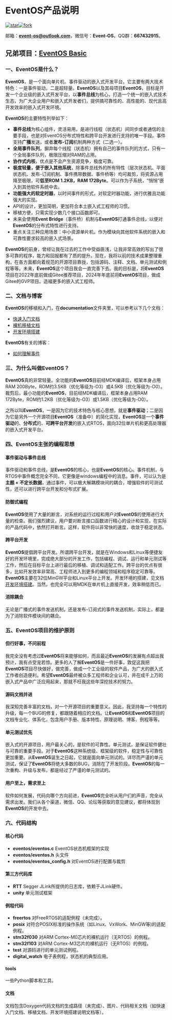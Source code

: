 # EventOS产品说明

<a href='https://gitee.com/event-os/eventos/stargazers'><img src='https://gitee.com/event-os/eventos/badge/star.svg?theme=dark' alt='star'></img></a><a href='https://gitee.com/event-os/eventos/members'><img src='https://gitee.com/event-os/eventos/badge/fork.svg?theme=dark' alt='fork'></img></a>

邮箱：**event-os@outlook.com**，微信号：**Event-OS**，QQ群：**667432915**。

兄弟项目：[EventOS Basic](https://gitee.com/event-os/eventos-basic.git)
-------
### 一、EventOS是什么？
**EventOS**，是一个面向单片机、事件驱动的嵌入式开发平台。它主要有两大技术特色：一是事件驱动，二是超轻量。**EventOS**以及其母项目**EventOS**，目标是开发一个企业级的嵌入式开发平台，以**事件总线**为核心，打造一个统一的嵌入式技术生态，为广大企业用户和嵌入式开发者们，提供搞可靠性的、高性能的、现代且高开发效率的嵌入式开发环境。

**EventOS**的主要特性列举如下：
+ **事件总线**为核心组件，灵活易用，是进行线程（状态机）间同步或者通信的主要手段，也是对EventOS分布式特性和跨平台开发进行支持的唯一手段。事件支持**广播**发送，或者**发布-订阅**机制两种方式（二选一）。
+ **全局事件队列**，摒弃每个线程（状态机）拥有自己的事件队列的方式，只有一个全局事件队列，极限压缩对RAM的占用。
+ **协作式内核**，优点是不会产生资源竞争，极度可靠。
+ **极度轻量，便于嵌入其他系统**，除事件总线外的所有特性（层次状态机、平面状态机、发布-订阅机制、事件携带数据、事件桥等）均可裁剪，将资源占用降至极限，可**低至ROM 1.2KB，RAM 172Byte**。可以作为子系统，“悄悄”嵌入到其他软件系统中去。
+ **功能强大的软定时器**，以时间事件的形式，对软定时器功能，进行优雅且功能强大的实现。
+ API的设计，更加简明，更加符合本土嵌入式工程师的习惯。
+ 移植方便，只需实现少数几个接口函数即可。
+ 未来会使用**Event Bridge**（事件桥）机制与**EventOS**打通事件总线，以便对**EventOS**的分布式特性进行支持。
+ 重点关注三种应用场景：中小资源单片机，作为模块向其他软件系统的嵌入和可靠性要求较高的嵌入式场景。

**EventOS**的前身，曾经让我在过去的工作中受益匪浅，让我非常高效的写出了很多可靠的程序，能力和回报都有了质的提升。现在，我将以前的技术成果整理重构，在各方面都向着规范的开源项目靠拢，包括源码、注释、文档、单元测试和例程等等。未来，**EventOS**这个项目我会一直完善下去。我的目标是，将**EventOS**项目在2022年底前做成Gitee推荐项目，2024年年底前将**EventOS**项目，做成Gitee的GVP项目。造福更多的嵌入式工程师。

### 二、文档与博客
**EventOS**的移植和入门，在**documentation**文件夹里，可以参考以下几个文档：
+ [快速入门文档](/documentation/UM-02-001-QuickStart.md)
+ [裸机移植文档](/documentation/UM-02-002-PortMetal.md)
+ [开发环境搭建](/documentation/UM-02-003-DevEnv.md)

**EventOS**有关的博客：
+ [如何理解事件](/blog/如何理解事件.md)

### 三、为什么叫做EventOS？
**EventOS**真的非常轻量。全功能的**EventOS**目前经MDK编译后，框架本身占用RAM 200Byte，ROM约3.5KB（优化等级为-O3）或4.5KB（优化等级为-O0）。裁剪后，最小功能的**EventOS**，目前经MDK编译后，框架本身占用RAM 172Byte，ROM约1.2KB（优化等级为-O3）或1.5KB（优化等级为-O0）。

之所以叫**EventOS**，一是因为它的技术特色与核心思想，就是**事件驱动**；二是因为它是另外一个开源项目**EventOS**（准备中）的简化实现，**EventOS**是一个**事件驱动**的、**分布式**的、**可跨平台开发**的嵌入式RTOS，面向32位单片机和更高处理器的嵌入式开发平台。

### 四、EventOS主张的编程思想
#### **事件驱动**与**事件总线**
事件驱动和事件总线，是**EventOS**的核心，也是**EventOS**的核心。事件机制，与RTOS中事件概念完全不同，它更像是windows编程中的消息。事件，可以认为是**主题 + 不定长数据**，通过事件，可以极大解耦模块间的耦合，增强软件的可测试性，还可以进行跨平台开发和分布式扩展。

#### **防御式编程**
**EventOS**使用了大量的断言，对系统的运行过程和用户对**EventOS**的使用进行大量的检查。我们强烈建议，用户要对断言接口函数进行精心的设计和实现，在实际的产品代码中，依然打开断言。这样，软件将以非常快的速度，收敛于稳定状态。

#### **跨平台开发**
**EventOS**提倡跨平台开发。所谓跨平台开发，就是在Windows和Linux等便捷友好的开发环境里，完成绝大部分的开发工作，包括编程、调试、运行和单元测试等工作，然后在目标平台上进行最后的移植、调试和适配工作。跨平台的优点有很多，比如开发效率非常高、工程师进入到更多的编程领域和程序稳定可靠等。**EventOS**主要在32位MinGW平台和Linux平台上开发。开发环境的搭建，见文档[开发环境搭建](/documentation/UM-02-003-DevEnv.md)。当然，也完全可以用MDK在单片机上直接开发，效率稍低而已。

#### **消除耦合**

无论是广播式的事件发送机制，还是发布-订阅式的事件发送机制，实际上，都是为了消除软件模块间的耦合。

### 五、EventOS项目的维护原则
#### 但行好事，不问前程

我完全没有考虑过**EventOS**将来能够如何，而且最近**EventOS**的发展有点超出我预计，我有点受宠若惊。更多的人了解**EventOS**是一件好事，敦促这我把**EventOS**项目尽快做好，做完善，做成一个工业级的软件产品，为广大的嵌入式工作者创造便利。希望**EventOS**最终被众多工程师和企业认可，并在成千上万的嵌入式产品中广泛应用起来，那就不枉我这些年深挖技术的努力。

#### 源码文档并进
我深知完善丰富的文档，对一个开源项目的重要意义。因此，我坚持每一个特性的升级，每一个BUG的修复，都跟随着相应的文档。让**EventOS**和**EventOS**项目的文档专业化、体系化，包含用户手册、版本特性、原理说明、博客、例程等等。

#### 单元测试优先
嵌入式的开源项目，用户最关心的，是软件的可靠性。单元测试，是保证软件健壮与可靠的重要手段。对于**EventOS**这种系统级、框架级的软件，稳定性与可靠性更加重要。从**EventOS**诞生之日起，它就是面向单元测试的。详尽而严谨的单元测试，保证了**EventOS**将绝大多数的BUG，消除在了开发阶段。**EventOS**的每一次重构、升级与发布，都是经过了严谨的单元测试的。

#### 用户至上，需求至上
软件如何发展，代码向哪个方向前进，**EventOS**完全听从用户们的声音，完全从需求出发。我们从各个渠道，微信、QQ、论坛等获取的意见建议，都将体现到**EventOS**的开发中去。

### 六、代码结构
#### **核心代码**
+ **eventos/eventos.c** EventOS状态机框架的实现
+ **eventos/eventos.h** 头文件
+ **eventos/eventos_config.h** 对EventOS进行配置与裁剪

#### **第三方代码库**
+ **RTT** Segger JLink所提供的日志库，依赖于JLink硬件。
+ **unity** 单元测试框架

#### **例程代码**
+ **freertos** 对FreeRTOS的适配例程（未完成）。
+ **posix** 对符合POSIX标准的操作系统（如Linux、VxWork、MinGW等)的适配例程。
+ **stm32f030** 对ARM Cortex-M0芯片的裸机运行（无RTOS）的例程。
+ **stm32f103** 对ARM Cortex-M3芯片的裸机运行（无RTOS）的例程。
+ **test** 对源码进行的单元测试例程。
+ **digital_watch** 电子表例程，状态机的典型应用。
#### **tools**
一些Python脚本和工具。

#### **文档**
文档包含Doxygen代码文档的生成路径（未完成）、图片、代码相关文档（如快速入门文档、移植文档、开发环境搭建说明文档等）。
